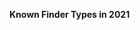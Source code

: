 
<span><span><p dir="auto"><strong>Known Finder Types in 2021</strong></p></span></span><canvas height="0" width="0" style="display: block; box-sizing: border-box; height: 0px; width: 0px;"></canvas>
